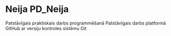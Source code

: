 # Neija PD_Neija
Patstāvīgais praktiskais darbs programmēšanā
Patstāvīgais darbs platformā GitHub ar versiju kontroles sistēmu Git
